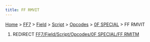 ```yaml
---
title: FF RMVIT
---
```


[Home](/Main%20Page.md) > [FF7](/FF7.md) > [Field](/FF7/Field.md) > [Script](/FF7/Field/Script.md) > [Opcodes](/FF7/Field/Script/Opcodes.md) > [0F SPECIAL](/FF7/Field/Script/Opcodes/0F%20SPECIAL.md) > FF RMVIT

1.  REDIRECT [FF7/Field/Script/Opcodes/0F SPECIAL/FF RMITM][]

  [FF7/Field/Script/Opcodes/0F SPECIAL/FF RMITM]: /FF7/Field/Script/Opcodes/0F%20SPECIAL/FF%20RMITM.md
    "wikilink"
